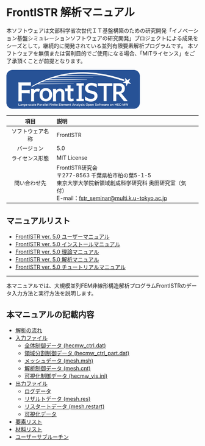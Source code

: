 <!-- 表記は FrontISTR ver. 0.0 で統一します -->
# FrontISTR 解析マニュアル

本ソフトウェアは文部科学省次世代ＩＴ基盤構築のための研究開発「イノベーション基盤シミュレーションソフトウェアの研究開発」プロジェクトによる成果をシーズとして，継続的に開発されている並列有限要素解析プログラムです。
本ソフトウェアを無償または営利目的でご使用になる場合、「MITライセンス」をご了承頂くことが前提となります。

<img src="./image/FrontISTR_logo.png" width="350px">

| 項目 | 説明 |
|:---------:|:---------|
| ソフトウェア名称 | FrontISTR |
| バージョン | 5.0 |
| ライセンス形態 | MIT License |
| 問い合わせ先 | FrontISTR研究会<br> 〒277-8563 千葉県柏市柏の葉5-1-5<br> 東京大学大学院新領域創成科学研究科 奥田研究室（気付）<br> E-mail：fstr_seminar@multi.k.u-tokyo.ac.jp |

## マニュアルリスト

  - [FrontISTR ver. 5.0 ユーザーマニュアル]()
  - [FrontISTR ver. 5.0 インストールマニュアル]()
  - [FrontISTR ver. 5.0 理論マニュアル]()
  - [FrontISTR ver. 5.0 解析マニュアル]()
  - [FrontISTR ver. 5.0 チュートリアルマニュアル]()

<!-- ここまでテンプレート -->
---

本マニュアルでは、大規模並列FEM非線形構造解析プログラムFrontISTRのデータ入力方法と実行方法を説明します。

## 本マニュアルの記載内容

- [解析の流れ](./analysis_01)
- [入力ファイル](./analysis_01)
    - [全体制御データ (hecmw_ctrl.dat)](./analysis_02)
    - [領域分割制御データ (hecmw_ctrl_part.dat)](./analysis_03)
    - [メッシュデータ (mesh.msh)](./analysis_04)
    - [解析制御データ (mesh.cnt)](./analysis_05)
    - [可視化制御データ (hecmw_vis.ini)](./analysis_05)
- [出力ファイル](./analysis_01)
    - [ログデータ](./analysis_05)
    - [リザルトデータ (mesh.res)](./analysis_05)
    - [リスタートデータ (mesh.restart)](./analysis_05)
    - [可視化データ](./analysis_05)
- [要素リスト](./analysis_06)
- [材料リスト](./analysis_07)
- [ユーザーサブルーチン](./analysis_08)
